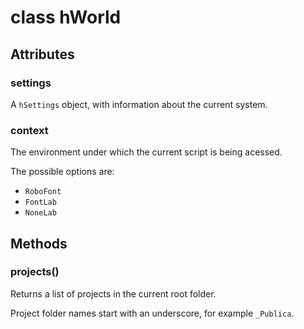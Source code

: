 class hWorld
============

Attributes
----------

### settings

A `hSettings` object, with information about the current system.

### context

The environment under which the current script is being acessed.

The possible options are:

- `RoboFont`
- `FontLab`
- `NoneLab`

Methods
-------

### projects()

Returns a list of projects in the current root folder.

Project folder names start with an underscore, for example `_Publica`.
